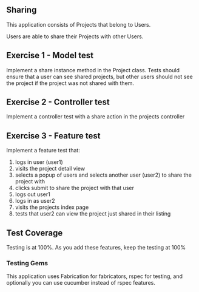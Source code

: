 ## Sharing

This application consists of Projects that belong to Users.

Users are able to share their Projects with other Users.

## Exercise 1 - Model test
Implement a share instance method in the Project class. Tests should ensure that a user
can see shared projects, but other users should not see the project if the project was not 
shared with them.


## Exercise 2 - Controller test
Implement a controller test with a share action in the projects controller


## Exercise 3 - Feature test
Implement a feature test that:

1. logs in user (user1)
2. visits the project detail view
3. selects a popup of users and selects another user (user2) to share the project with
4. clicks submit to share the project with that user
5. logs out user1
6. logs in as user2
7. visits the projects index page
8. tests that user2 can view the project just shared in their listing

## Test Coverage
Testing is at 100%. As you add these features, keep the testing at 100%

### Testing Gems
This application uses Fabrication for fabricators, rspec for testing, and optionally you can 
use cucumber instead of rspec features.





